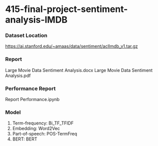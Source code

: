 # 415-final-project-sentiment-analysis-IMDB

### Dataset Location
https://ai.stanford.edu/~amaas/data/sentiment/aclImdb_v1.tar.gz 

### Report
Large Movie Data Sentiment Analysis.docx
Large Movie Data Sentiment Analysis.pdf

### Performance Report
Report Performance.ipynb

### Model
1. Term-frequency: Bi_TF_TFIDF
2. Embedding: Word2Vec
3. Part-of-speech: POS-TermFreq
4. BERT: BERT